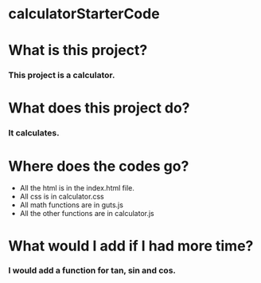 # calculatorStarterCode

# What is this project?
### This project is a calculator.

# What does this project do?
### It calculates.

# Where does the codes go?
* All the html is in the index.html file.
* All css is in calculator.css
* All math functions are in guts.js
* All the other functions are in calculator.js

# What would I add if I had more time?
### I would add a function for tan, sin and cos.
